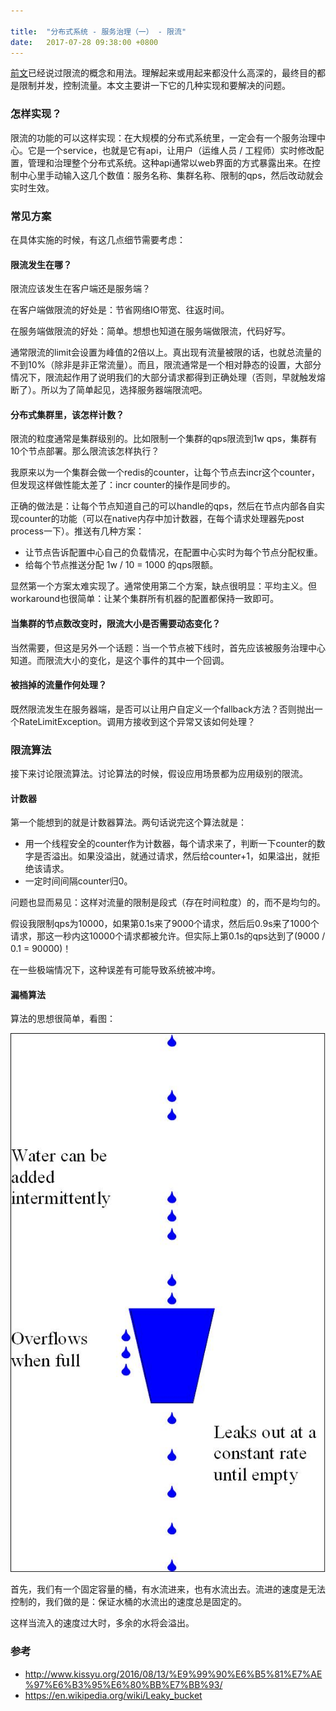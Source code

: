 ```yaml
---

title:  "分布式系统 - 服务治理（一） - 限流"
date:   2017-07-28 09:38:00 +0800
---
```


[前文](/2017/07/26/distributed-system-00-index.html)已经说过限流的概念和用法。理解起来或用起来都没什么高深的，最终目的都是限制并发，控制流量。本文主要讲一下它的几种实现和要解决的问题。

### 怎样实现？

限流的功能的可以这样实现：在大规模的分布式系统里，一定会有一个服务治理中心。它是一个service，也就是它有api，让用户（运维人员 / 工程师）实时修改配置，管理和治理整个分布式系统。这种api通常以web界面的方式暴露出来。在控制中心里手动输入这几个数值：服务名称、集群名称、限制的qps，然后改动就会实时生效。

### 常见方案

在具体实施的时候，有这几点细节需要考虑：

#### 限流发生在哪？

限流应该发生在客户端还是服务端？

在客户端做限流的好处是：节省网络IO带宽、往返时间。

在服务端做限流的好处：简单。想想也知道在服务端做限流，代码好写。

通常限流的limit会设置为峰值的2倍以上。真出现有流量被限的话，也就总流量的不到10%（除非是非正常流量）。而且，限流通常是一个相对静态的设置，大部分情况下，限流起作用了说明我们的大部分请求都得到正确处理（否则，早就触发熔断了）。所以为了简单起见，选择服务器端限流吧。

#### 分布式集群里，该怎样计数？

限流的粒度通常是集群级别的。比如限制一个集群的qps限流到1w qps，集群有10个节点部署。那么限流该怎样执行？

我原来以为一个集群会做一个redis的counter，让每个节点去incr这个counter，但发现这样做性能太差了：incr counter的操作是同步的。

正确的做法是：让每个节点知道自己的可以handle的qps，然后在节点内部各自实现counter的功能（可以在native内存中加计数器，在每个请求处理器先post process一下）。推送有几种方案：

- 让节点告诉配置中心自己的负载情况，在配置中心实时为每个节点分配权重。
- 给每个节点推送分配 1w / 10 = 1000 的qps限额。

显然第一个方案太难实现了。通常使用第二个方案，缺点很明显：平均主义。但workaround也很简单：让某个集群所有机器的配置都保持一致即可。

#### 当集群的节点数改变时，限流大小是否需要动态变化？

当然需要，但这是另外一个话题：当一个节点被下线时，首先应该被服务治理中心知道。而限流大小的变化，是这个事件的其中一个回调。

#### 被挡掉的流量作何处理？

既然限流发生在服务器端，是否可以让用户自定义一个fallback方法？否则抛出一个RateLimitException。调用方接收到这个异常又该如何处理？

### 限流算法

接下来讨论限流算法。讨论算法的时候，假设应用场景都为应用级别的限流。

#### 计数器

第一个能想到的就是计数器算法。两句话说完这个算法就是：

- 用一个线程安全的counter作为计数器，每个请求来了，判断一下counter的数字是否溢出。如果没溢出，就通过请求，然后给counter+1，如果溢出，就拒绝该请求。
- 一定时间间隔counter归0。

问题也显而易见：这样对流量的限制是段式（存在时间粒度）的，而不是均匀的。

假设我限制qps为10000，如果第0.1s来了9000个请求，然后后0.9s来了1000个请求，那这一秒内这10000个请求都被允许。但实际上第0.1s的qps达到了(9000 / 0.1 = 90000)！

在一些极端情况下，这种误差有可能导致系统被冲垮。

#### 漏桶算法

算法的思想很简单，看图：

![Alt](/images/Leaky_bucket_analogy.jpeg)

首先，我们有一个固定容量的桶，有水流进来，也有水流出去。流进的速度是无法控制的，我们做的是：保证水桶的水流出的速度总是固定的。

这样当流入的速度过大时，多余的水将会溢出。

### 参考

- http://www.kissyu.org/2016/08/13/%E9%99%90%E6%B5%81%E7%AE%97%E6%B3%95%E6%80%BB%E7%BB%93/
- https://en.wikipedia.org/wiki/Leaky_bucket
